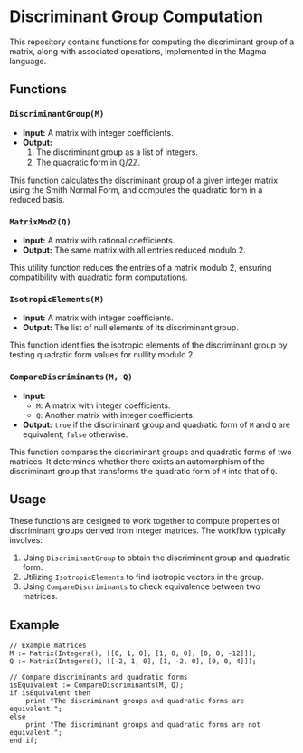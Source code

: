 # Discriminant Group Computation

This repository contains functions for computing the discriminant group of a matrix, along with associated operations, implemented in the Magma language.

## Functions

### `DiscriminantGroup(M)`
- **Input:** A matrix with integer coefficients.
- **Output:** 
  1. The discriminant group as a list of integers.
  2. The quadratic form in $\mathbb{Q}/2\mathbb{Z}$.

This function calculates the discriminant group of a given integer matrix using the Smith Normal Form, and computes the quadratic form in a reduced basis.

### `MatrixMod2(Q)`
- **Input:** A matrix with rational coefficients.
- **Output:** The same matrix with all entries reduced modulo 2.

This utility function reduces the entries of a matrix modulo 2, ensuring compatibility with quadratic form computations.

### `IsotropicElements(M)`
- **Input:** A matrix with integer coefficients.
- **Output:** The list of null elements of its discriminant group.

This function identifies the isotropic elements of the discriminant group by testing quadratic form values for nullity modulo 2.

### `CompareDiscriminants(M, Q)`
- **Input:** 
  - `M`: A matrix with integer coefficients.
  - `Q`: Another matrix with integer coefficients.
- **Output:** `true` if the discriminant group and quadratic form of `M` and `Q` are equivalent, `false` otherwise.

This function compares the discriminant groups and quadratic forms of two matrices. It determines whether there exists an automorphism of the discriminant group that transforms the quadratic form of `M` into that of `Q`.

## Usage

These functions are designed to work together to compute properties of discriminant groups derived from integer matrices. The workflow typically involves:
1. Using `DiscriminantGroup` to obtain the discriminant group and quadratic form.
2. Utilizing `IsotropicElements` to find isotropic vectors in the group.
3. Using `CompareDiscriminants` to check equivalence between two matrices.

## Example

```magma
// Example matrices
M := Matrix(Integers(), [[0, 1, 0], [1, 0, 0], [0, 0, -12]]);
Q := Matrix(Integers(), [[-2, 1, 0], [1, -2, 0], [0, 0, 4]]);

// Compare discriminants and quadratic forms
isEquivalent := CompareDiscriminants(M, Q);
if isEquivalent then
    print "The discriminant groups and quadratic forms are equivalent.";
else
    print "The discriminant groups and quadratic forms are not equivalent.";
end if;
